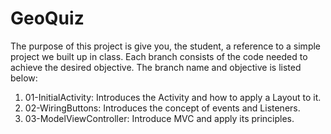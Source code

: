 # GeoQuiz

The purpose of this project is give you, the student, a reference to a simple project we built up in class. Each branch consists of the code needed to achieve the desired objective. The branch name and objective is listed below:

1. 01-InitialActivity: Introduces the Activity and how to apply a Layout to it.
2. 02-WiringButtons: Introduces the concept of events and Listeners.
3. 03-ModelViewController: Introduce MVC and apply its principles.
